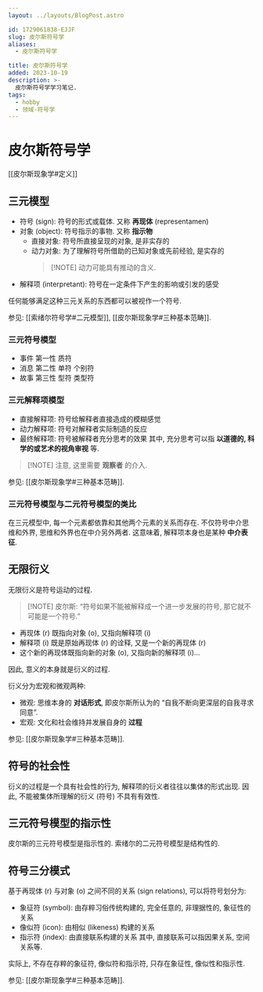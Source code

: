 ```yaml
---
layout: ../layouts/BlogPost.astro

id: 1729061838-EJJF
slug: 皮尔斯符号学
aliases:
  - 皮尔斯符号学

title: 皮尔斯符号学
added: 2023-10-19
description: >-
  皮尔斯符号学学习笔记.
tags:
  - hobby
  - 领域-符号学
---
```


# 皮尔斯符号学

[[皮尔斯现象学#定义]]

## 三元模型

- 符号 (sign): 符号的形式或载体. 又称 **再现体** (representamen)
- 对象 (object): 符号指示的事物. 又称 **指示物**
  - 直接对象: 符号所直接呈现的对象, 是非实存的
  - 动力对象: 为了理解符号所借助的已知对象或先前经验, 是实存的
    > [!NOTE] 动力可能具有推动的含义.
- 解释项 (interpretant): 符号在一定条件下产生的影响或引发的感受

任何能够满足这种三元关系的东西都可以被视作一个符号.

参见: [[索绪尔符号学#二元模型]], [[皮尔斯现象学#三种基本范畴]].

### 三元符号模型

- 事件 第一性 质符
- 消息 第二性 单符 个别符
- 故事 第三性 型符 类型符

### 三元解释项模型

- 直接解释项: 符号给解释者直接造成的模糊感觉
- 动力解释项: 符号对解释者实际制造的反应
- 最终解释项: 符号被解释者充分思考的效果
  其中, 充分思考可以指 **以道德的, 科学的或艺术的视角审视** 等.

> [!NOTE] 注意, 这里需要 **观察者** 的介入.

参见: [[皮尔斯现象学#三种基本范畴]].

### 三元符号模型与二元符号模型的类比

在三元模型中, 每一个元素都依靠和其他两个元素的关系而存在.
不仅符号中介思维和外界, 思维和外界也在中介另外两者.
这意味着, 解释项本身也是某种 **中介表征**.

## 无限衍义

无限衍义是符号运动的过程.

> [!NOTE] 皮尔斯: “符号如果不能被解释成一个进一步发展的符号, 那它就不可能是一个符号.”

- 再现体 (r) 既指向对象 (o), 又指向解释项 (i)
- 解释项 (i) 既是原始再现体 (r) 的诠释, 又是一个新的再现体 (r)
- 这个新的再现体既指向新的对象 (o), 又指向新的解释项 (i)...

因此, 意义的本身就是衍义的过程.

衍义分为宏观和微观两种:

- 微观: 思维本身的 **对话形式**, 即皮尔斯所认为的 “自我不断向更深层的自我寻求同意”.
- 宏观: 文化和社会维持并发展自身的 **过程**

参见: [[皮尔斯现象学#三种基本范畴]].

## 符号的社会性

衍义的过程是一个具有社会性的行为, 解释项的衍义者往往以集体的形式出现.
因此, 不能被集体所理解的衍义 (符号) 不具有有效性.

## 三元符号模型的指示性

皮尔斯的三元符号模型是指示性的.
索绪尔的二元符号模型是结构性的.

## 符号三分模式

基于再现体 (r) 与对象 (o) 之间不同的关系 (sign relations), 可以将符号划分为:

- 象征符 (symbol): 由存粹习俗传统构建的, 完全任意的, 非理据性的, 象征性的关系
- 像似符 (icon): 由相似 (likeness) 构建的关系
- 指示符 (index): 由直接联系构建的关系
  其中, 直接联系可以指因果关系, 空间关系等.

实际上, 不存在存粹的象征符, 像似符和指示符, 只存在象征性, 像似性和指示性.

参见: [[皮尔斯现象学#三种基本范畴]].
